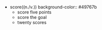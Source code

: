 - score((n./v.))
  background-color:: #49767b
	- score five points
	- score the goal
	- twenty scores